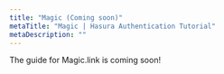 ```yaml
---
title: "Magic (Coming soon)"
metaTitle: "Magic | Hasura Authentication Tutorial"
metaDescription: ""
---
```


The guide for Magic.link is coming soon!
